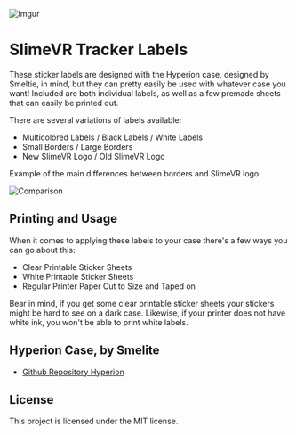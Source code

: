 ![Imgur](https://i.imgur.com/e44ML8S.png) <br>

# SlimeVR Tracker Labels

These sticker labels are designed with the Hyperion case, designed by Smeltie, in mind, but they can pretty easily be used with whatever case you want! Included are both individual labels, as well as a few premade sheets that can easily be printed out.

There are several variations of labels available:
- Multicolored Labels / Black Labels / White Labels
- Small Borders / Large Borders
- New SlimeVR Logo / Old SlimeVR Logo

Example of the main differences between borders and SlimeVR logo:

![Comparison](https://i.imgur.com/FKmyzWK.png) <br>


## Printing and Usage

When it comes to applying these labels to your case there's a few ways you can go about this:
- Clear Printable Sticker Sheets
- White Printable Sticker Sheets
- Regular Printer Paper Cut to Size and Taped on

Bear in mind, if you get some clear printable sticker sheets your stickers might be hard to see on a dark case. Likewise, if your printer does not have white ink, you won't be able to print white labels.


## Hyperion Case, by Smelite
- [Github Repository Hyperion](https://github.com/Smeltie/Hyperion)

## License
This project is licensed under the MIT license.